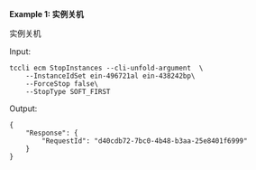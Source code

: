 **Example 1: 实例关机**

实例关机

Input: 

```
tccli ecm StopInstances --cli-unfold-argument  \
    --InstanceIdSet ein-496721al ein-438242bp\
    --ForceStop false\
    --StopType SOFT_FIRST
```

Output: 
```
{
    "Response": {
        "RequestId": "d40cdb72-7bc0-4b48-b3aa-25e8401f6999"
    }
}
```

